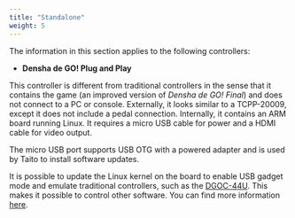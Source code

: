 ```yaml
---
title: "Standalone"
weight: 5
---
```


The information in this section applies to the following controllers:

- **Densha de GO! Plug and Play**

This controller is different from traditional controllers in the sense that it contains the game (an improved version of *Densha de GO! Final*) and does not connect to a PC or console. Externally, it looks similar to a TCPP-20009, except it does not include a pedal connection. Internally, it contains an ARM board running Linux. It requires a micro USB cable for power and a HDMI cable for video output.

The micro USB port supports USB OTG with a powered adapter and is used by Taito to install software updates.

It is possible to update the Linux kernel on the board to enable USB gadget mode and emulate traditional controllers, such as the [DGOC-44U](/models/usb/#dgoc-44u). This makes it possible to control other software. You can find more information [here](https://github.com/GMMan/dengo-plug-and-play-controller).
